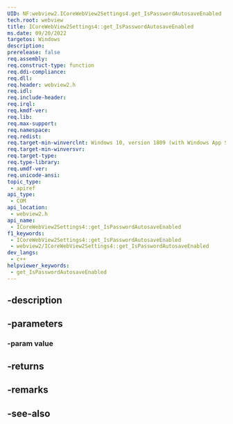 ```yaml
---
UID: NF:webview2.ICoreWebView2Settings4.get_IsPasswordAutosaveEnabled
tech.root: webview
title: ICoreWebView2Settings4::get_IsPasswordAutosaveEnabled
ms.date: 09/20/2022
targetos: Windows
description: 
prerelease: false
req.assembly: 
req.construct-type: function
req.ddi-compliance: 
req.dll: 
req.header: webview2.h
req.idl: 
req.include-header: 
req.irql: 
req.kmdf-ver: 
req.lib: 
req.max-support: 
req.namespace: 
req.redist: 
req.target-min-winverclnt: Windows 10, version 1809 (with Windows App SDK 1.1 or later)
req.target-min-winversvr: 
req.target-type: 
req.type-library: 
req.umdf-ver: 
req.unicode-ansi: 
topic_type:
 - apiref
api_type:
 - COM
api_location:
 - webview2.h
api_name:
 - ICoreWebView2Settings4::get_IsPasswordAutosaveEnabled
f1_keywords:
 - ICoreWebView2Settings4::get_IsPasswordAutosaveEnabled
 - webview2/ICoreWebView2Settings4::get_IsPasswordAutosaveEnabled
dev_langs:
 - c++
helpviewer_keywords:
 - get_IsPasswordAutosaveEnabled
---
```


## -description

## -parameters

### -param value

## -returns

## -remarks

## -see-also

